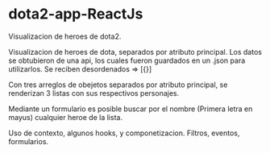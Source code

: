 # dota2-app-ReactJs
Visualizacion de heroes de dota2.


Visualizacion de heroes de dota, separados por atributo principal.
Los datos se obtubieron de una api, los cuales fueron guardados en un .json para utilizarlos.
Se reciben desordenados => [{}]

Con tres arreglos de obejetos separados por atributo principal, se renderizan 3 listas con sus respectivos personajes.

Mediante un formulario es posible buscar por el nombre (Primera letra en mayus) cualquier heroe de la lista.

Uso de contexto, algunos hooks, y componetizacion.
Filtros, eventos, formularios.
